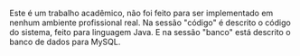 Este é um trabalho acadêmico, não foi feito para ser implementado em nenhum ambiente profissional real.
Na sessão "código" é descrito o código do sistema, feito para linguagem Java.
E na sessão "banco" está descrito o banco de dados para MySQL.
